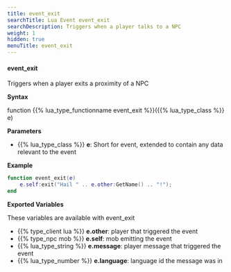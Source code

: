 ```yaml
---
title: event_exit
searchTitle: Lua Event event_exit
searchDescription: Triggers when a player talks to a NPC
weight: 1
hidden: true
menuTitle: event_exit
---
```


#### event_exit

Triggers when a player exits a proximity of a NPC

**Syntax**

function {{% lua_type_functionname event_exit %}}({{% lua_type_class %}} e)

**Parameters**

- {{% lua_type_class %}} **e**: Short for event, extended to contain any data relevant to the event

**Example**

```lua
function event_exit(e)
    e.self:exit("Hail " .. e.other:GetName() .. "!");        
end
```

**Exported Variables**

These variables are available with event_exit
- {{% type_client lua %}} **e.other**: player that triggered the event
- {{% type_npc mob %}} **e.self**: mob emitting the event
- {{% lua_type_string %}} **e.message**: player message that triggered the event
- {{% lua_type_number %}} **e.language**: language id the message was in